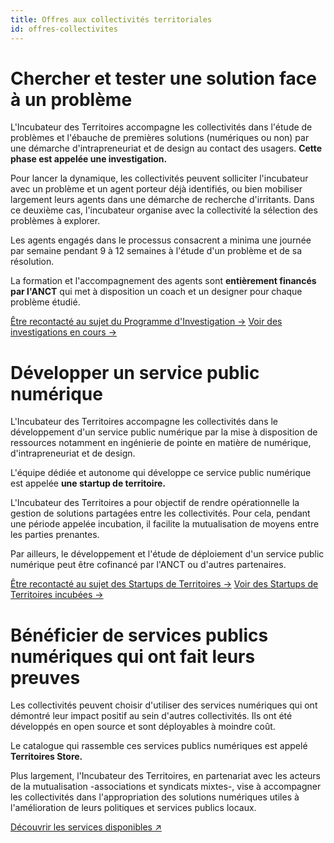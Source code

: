 ```yaml
---
title: Offres aux collectivités territoriales
id: offres-collectivites
---
```


# Chercher et tester une solution face à un problème

L'Incubateur des Territoires accompagne les collectivités dans l'étude de problèmes et l'ébauche de premières solutions (numériques ou non) par une démarche d'intrapreneuriat et de design au contact des usagers. **Cette phase est appelée une investigation.**

Pour lancer la dynamique, les collectivités peuvent solliciter l'incubateur avec un problème et un agent porteur déjà identifiés, ou bien mobiliser largement leurs agents dans une démarche de recherche d'irritants. Dans ce deuxième cas, l'incubateur organise avec la collectivité la sélection des problèmes à explorer.

Les agents engagés dans le processus consacrent a minima une journée par semaine pendant 9 à 12 semaines à l'étude d'un problème et de sa résolution.

La formation et l'accompagnement des agents sont **entièrement financés par l'ANCT** qui met à disposition un coach et un designer pour chaque problème étudié.

<a href="/contact-territoires/?prefill_Sujets=lancer un Programme d'Investigation au sein de ma collectivité" class="cta">Être recontacté au sujet du Programme d'Investigation →</a>
<a href="/actions/programme-investigation/" class="cta">Voir des investigations en cours →</a>

# Développer un service public numérique

L'Incubateur des Territoires accompagne les collectivités dans le développement d'un service public numérique par la mise à disposition de ressources notamment en ingénierie de pointe en matière de numérique, d'intrapreneuriat et de design.

L'équipe dédiée et autonome qui développe ce service public numérique est appelée **une startup de territoire.**

L'Incubateur des Territoires a pour objectif de rendre opérationnelle la gestion de solutions partagées entre les collectivités. Pour cela, pendant une période appelée incubation, il facilite la mutualisation de moyens entre les parties prenantes.

Par ailleurs, le développement et l'étude de déploiement d'un service public numérique peut être cofinancé par l'ANCT ou d'autres partenaires.

<a href="/contact-territoires/?prefill_Sujets=en savoir plus sur le programme des Startups de Territoires" class="cta">Être recontacté au sujet des Startups de Territoires →</a>
<a href="/actions/startups-territoires/" class="cta">Voir des Startups de Territoires incubées →</a>

# Bénéficier de services publics numériques qui ont fait leurs preuves

Les collectivités peuvent choisir d'utiliser des services numériques qui ont démontré leur impact positif au sein d'autres collectivités. Ils ont été développés en open source et sont déployables à moindre coût. 

Le catalogue qui rassemble ces services publics numériques est appelé **Territoires Store.**

Plus largement, l'Incubateur des Territoires, en partenariat avec les acteurs de la mutualisation -associations et syndicats mixtes-, vise à accompagner les collectivités dans l'appropriation des solutions numériques utiles à l'amélioration de leurs politiques et services publics locaux.

<a href="https://territoires.store" target="_blank" class="cta">Découvrir les services disponibles ↗︎</a>
